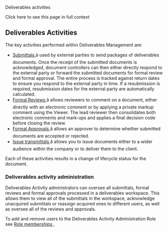 Deliverables activities

Click here to see this page in full context

##  Deliverables Activities

The key activities performed within Deliverables Management are:

  * [ Submittals ](../Activities/Submittals.htm#h) â used by external parties to send packages of deliverables documents. Once the receipt of the submitted documents is acknowledged, document controllers can then either directly respond to the external party or forward the submitted documents for formal review and formal approval. The entire process is tracked against return dates to ensure you respond to the external party in time. If a resubmission is required, resubmission dates for the external party are automatically calculated. 
  * [ Formal Reviews ](../Activities/New_Topic3.htm#h) â allows reviewers to comment on a document, either directly with an electronic comment or by applying a private markup comment using the Viewer. The lead reviewer then consolidates both electronic comments and mark-ups and applies a final decision code before closing the review. 
  * [ Formal Approvals ](../Activities/Formal_Approvals.htm#h) â allows an approver to determine whether submitted documents are accepted or rejected. 
  * [ Issue transmittals ](../Activities/Issue_transmitta.htm#h) â allows you to issue documents either to a wider audience within the company or to deliver them to the client. 

Each of these activities results in a change of lifecycle status for the
document.

###  Deliverables activity administration

Deliverables Activity administrators can oversee all submittals, formal
reviews and formal approvals processed in a deliverables workspace. This
allows them to view all of the submittals in the workspace, acknowledge
unacquired submittals or reassign acquired ones to different users, as well as
oversee all of the reviews and approvals.

To add and remove users to the Deliverables Activity Administration Role see [
Role memberships ](../Admin/User_Settings/Role_membership.htm#h) .


